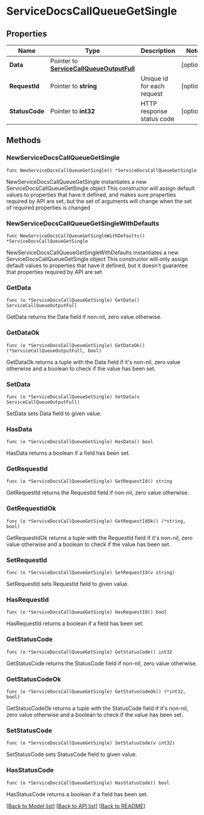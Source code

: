 # ServiceDocsCallQueueGetSingle

## Properties

Name | Type | Description | Notes
------------ | ------------- | ------------- | -------------
**Data** | Pointer to [**ServiceCallQueueOutputFull**](ServiceCallQueueOutputFull.md) |  | [optional] 
**RequestId** | Pointer to **string** | Unique id for each request | [optional] 
**StatusCode** | Pointer to **int32** | HTTP response status code | [optional] 

## Methods

### NewServiceDocsCallQueueGetSingle

`func NewServiceDocsCallQueueGetSingle() *ServiceDocsCallQueueGetSingle`

NewServiceDocsCallQueueGetSingle instantiates a new ServiceDocsCallQueueGetSingle object
This constructor will assign default values to properties that have it defined,
and makes sure properties required by API are set, but the set of arguments
will change when the set of required properties is changed

### NewServiceDocsCallQueueGetSingleWithDefaults

`func NewServiceDocsCallQueueGetSingleWithDefaults() *ServiceDocsCallQueueGetSingle`

NewServiceDocsCallQueueGetSingleWithDefaults instantiates a new ServiceDocsCallQueueGetSingle object
This constructor will only assign default values to properties that have it defined,
but it doesn't guarantee that properties required by API are set

### GetData

`func (o *ServiceDocsCallQueueGetSingle) GetData() ServiceCallQueueOutputFull`

GetData returns the Data field if non-nil, zero value otherwise.

### GetDataOk

`func (o *ServiceDocsCallQueueGetSingle) GetDataOk() (*ServiceCallQueueOutputFull, bool)`

GetDataOk returns a tuple with the Data field if it's non-nil, zero value otherwise
and a boolean to check if the value has been set.

### SetData

`func (o *ServiceDocsCallQueueGetSingle) SetData(v ServiceCallQueueOutputFull)`

SetData sets Data field to given value.

### HasData

`func (o *ServiceDocsCallQueueGetSingle) HasData() bool`

HasData returns a boolean if a field has been set.

### GetRequestId

`func (o *ServiceDocsCallQueueGetSingle) GetRequestId() string`

GetRequestId returns the RequestId field if non-nil, zero value otherwise.

### GetRequestIdOk

`func (o *ServiceDocsCallQueueGetSingle) GetRequestIdOk() (*string, bool)`

GetRequestIdOk returns a tuple with the RequestId field if it's non-nil, zero value otherwise
and a boolean to check if the value has been set.

### SetRequestId

`func (o *ServiceDocsCallQueueGetSingle) SetRequestId(v string)`

SetRequestId sets RequestId field to given value.

### HasRequestId

`func (o *ServiceDocsCallQueueGetSingle) HasRequestId() bool`

HasRequestId returns a boolean if a field has been set.

### GetStatusCode

`func (o *ServiceDocsCallQueueGetSingle) GetStatusCode() int32`

GetStatusCode returns the StatusCode field if non-nil, zero value otherwise.

### GetStatusCodeOk

`func (o *ServiceDocsCallQueueGetSingle) GetStatusCodeOk() (*int32, bool)`

GetStatusCodeOk returns a tuple with the StatusCode field if it's non-nil, zero value otherwise
and a boolean to check if the value has been set.

### SetStatusCode

`func (o *ServiceDocsCallQueueGetSingle) SetStatusCode(v int32)`

SetStatusCode sets StatusCode field to given value.

### HasStatusCode

`func (o *ServiceDocsCallQueueGetSingle) HasStatusCode() bool`

HasStatusCode returns a boolean if a field has been set.


[[Back to Model list]](../README.md#documentation-for-models) [[Back to API list]](../README.md#documentation-for-api-endpoints) [[Back to README]](../README.md)


